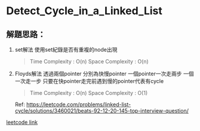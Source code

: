 # Detect_Cycle_in_a_Linked_List


## 解題思路：

1. set解法
    使用set紀錄是否有重複的node出現
    > Time Complexity : O(n)
    > Space Complexity : O(n)
2. Floyds解法
    透過兩個pointer 分別為快慢pointer 一個pointer一次走兩步 一個一次走一步 只要在快pointer走完前遇到慢的pointer代表有cycle
    > Time Complexity : O(n)
    > Space Complexity : O(1)

    Ref: https://leetcode.com/problems/linked-list-cycle/solutions/3460021/beats-92-12-20-145-top-interview-question/

[leetcode link](https://leetcode.com/problems/linked-list-cycle/description/)